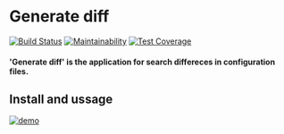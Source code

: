 # Generate diff
[![Build Status](https://travis-ci.org/Gumarov1991/php-project-lvl1.svg?branch=master)](https://travis-ci.org/Gumarov1991/php-project-lvl2)
[![Maintainability](https://api.codeclimate.com/v1/badges/bcde362de2d160e40d48/maintainability)](https://codeclimate.com/github/Gumarov1991/php-project-lvl2/maintainability)
[![Test Coverage](https://api.codeclimate.com/v1/badges/bcde362de2d160e40d48/test_coverage)](https://codeclimate.com/github/Gumarov1991/php-project-lvl2/test_coverage)

#### 'Generate diff' is the application for search differeces in configuration files.

## Install and ussage

[![demo](https://asciinema.org/a/8v0tZqKKySntXaz56bSadmRnO.svg)](https://asciinema.org/a/8v0tZqKKySntXaz56bSadmRnO?autoplay=1)